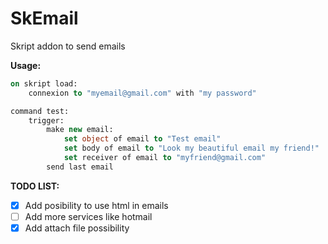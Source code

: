 # SkEmail
Skript addon to send emails

**Usage:**
```vb
on skript load:
	connexion to "myemail@gmail.com" with "my password"

command test:
	trigger:
		make new email:
			set object of email to "Test email"
			set body of email to "Look my beautiful email my friend!"
			set receiver of email to "myfriend@gmail.com"
		send last email
```

**TODO LIST:**

- [x] Add posibility to use html in emails 
- [ ] Add more services like hotmail
- [x] Add attach file possibility
